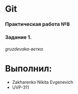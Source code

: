 # Git

### Практическая работа №8

### Задание 1.

###### gruzdevaka-ветка.

# Выполнил:
* Zakharenko Nikita Evgenevich
* UVP-311
